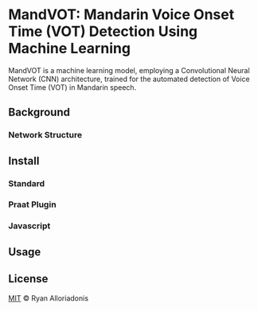 # MandVOT: Mandarin Voice Onset Time (VOT) Detection Using Machine Learning
MandVOT is a machine learning model, employing a Convolutional Neural Network (CNN) architecture, trained for the automated detection of Voice Onset Time (VOT) in Mandarin speech.
## Background
### Network Structure
## Install
### Standard
### Praat Plugin
### Javascript
## Usage
## License
[MIT](../LICENSE) © Ryan Alloriadonis
